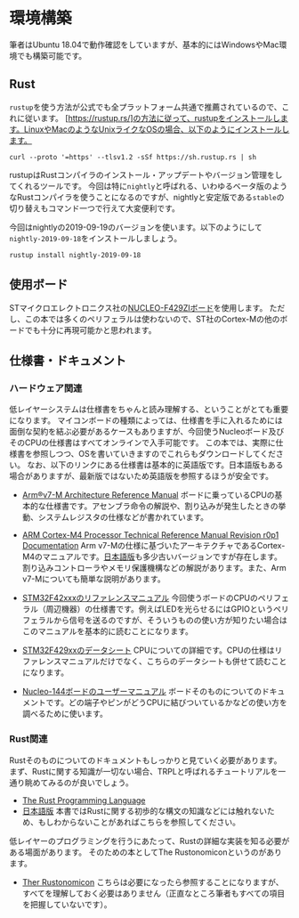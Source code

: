 # 環境構築
筆者はUbuntu 18.04で動作確認をしていますが、基本的にはWindowsやMac環境でも構築可能です。

## Rust
`rustup`を使う方法が公式でも全プラットフォーム共通で推薦されているので、これに従います。
[https://rustup.rs/]の方法に従って、rustupをインストールします。LinuxやMacのようなUnixライクなOSの場合、以下のようにインストールします。
```
curl --proto '=https' --tlsv1.2 -sSf https://sh.rustup.rs | sh
```

rustupはRustコンパイラのインストール・アップデートやバージョン管理をしてくれるツールです。
今回は特に`nightly`と呼ばれる、いわゆるベータ版のようなRustコンパイラを使うことになるのですが、nightlyと安定版である`stable`の切り替えもコマンド一つで行えて大変便利です。

今回はnightlyの2019-09-19のバージョンを使います。以下のようにして`nightly-2019-09-18`をインストールしましょう。
```
rustup install nightly-2019-09-18
```


## 使用ボード
STマイクロエレクトロニクス社の[NUCLEO-F429ZIボード](https://www.st.com/ja/evaluation-tools/nucleo-f429zi.html)を使用します。
ただし、この本では多くのペリフェラルは使わないので、ST社のCortex-Mの他のボードでも十分に再現可能かと思われます。

## 仕様書・ドキュメント
### ハードウェア関連
低レイヤーシステムは仕様書をちゃんと読み理解する、ということがとても重要になります。
マイコンボードの種類によっては、仕様書を手に入れるためには面倒な契約を結ぶ必要があるケースもありますが、今回使うNucleoボード及びそのCPUの仕様書はすべてオンラインで入手可能です。
この本では、実際に仕様書を参照しつつ、OSを書いていきますのでこれらもダウンロードしてください。
なお、以下のリンクにある仕様書は基本的に英語版です。日本語版もある場合がありますが、最新版ではないため英語版を参照するほうが安全です。

- [Arm®v7-M Architecture Reference Manual](https://developer.arm.com/docs/ddi0403/ed/armv7-m-architecture-reference-manual)
ボードに乗っているCPUの基本的な仕様書です。アセンブラ命令の解説や、割り込みが発生したときの挙動、システムレジスタの仕様などが書かれています。

- [ARM Cortex-M4 Processor Technical Reference Manual Revision r0p1 Documentation](https://developer.arm.com/docs/100166/0001)
Arm v7-Mの仕様に基づいたアーキテクチャであるCortex-M4のマニュアルです。[日本語版](http://infocenter.arm.com/help/index.jsp?topic=/com.arm.doc.ddi0439cj/index.html)も多少古いバージョンですが存在します。
割り込みコントローラやメモリ保護機構などの解説があります。また、Arm v7-Mについても簡単な説明があります。

- [STM32F42xxxのリファレンスマニュアル](https://www.stmcu.jp/design/document/reference_manual/51544/)
今回使うボードのCPUのペリフェラル（周辺機器）の仕様書です。例えばLEDを光らせるにはGPIOというペリフェラルから信号を送るのですが、そういうものの使い方が知りたい場合はこのマニュアルを基本的に読むことになります。

- [STM32F429xxのデータシート](https://www.st.com/resource/en/datasheet/stm32f429zi.pdf)
CPUについての詳細です。CPUの仕様はリファレンスマニュアルだけでなく、こちらのデータシートも併せて読むことになります。


- [Nucleo-144ボードのユーザーマニュアル](https://www.st.com/content/st_com/ja/products/evaluation-tools/product-evaluation-tools/mcu-mpu-eval-tools/stm32-mcu-mpu-eval-tools/stm32-nucleo-boards/nucleo-f429zi.html)
ボードそのものについてのドキュメントです。どの端子やピンがどうCPUに結びついているかなどの使い方を調べるために使います。

### Rust関連
Rustそのものについてのドキュメントもしっかりと見ていく必要があります。
まず、Rustに関する知識が一切ない場合、TRPLと呼ばれるチュートリアルを一通り眺めてみるのが良いでしょう。
- [The Rust Programming Language](https://doc.rust-lang.org/book/)
- [日本語版](https://doc.rust-jp.rs/book/second-edition/)
本書ではRustに関する初歩的な構文の知識などには触れないため、もしわからないことがあればこちらを参照してください。

低レイヤーのプログラミングを行うにあたって、Rustの詳細な実装を知る必要がある場面があります。
そのための本としてThe Rustonomiconというのがあります。
- [Ther Rustonomicon](https://doc.rust-lang.org/nomicon/index.html)
こちらは必要になったら参照することになりますが、すべてを理解しておく必要はありません（正直なところ筆者もすべての項目を把握していないです）。
